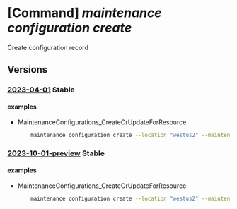 # [Command] _maintenance configuration create_

Create configuration record

## Versions

### [2023-04-01](/Resources/mgmt-plane/L3N1YnNjcmlwdGlvbnMve30vcmVzb3VyY2Vncm91cHMve30vcHJvdmlkZXJzL21pY3Jvc29mdC5tYWludGVuYW5jZS9tYWludGVuYW5jZWNvbmZpZ3VyYXRpb25zL3t9/2023-04-01.xml) **Stable**

<!-- mgmt-plane /subscriptions/{}/resourcegroups/{}/providers/microsoft.maintenance/maintenanceconfigurations/{} 2023-04-01 -->

#### examples

- MaintenanceConfigurations_CreateOrUpdateForResource
    ```bash
        maintenance configuration create --location "westus2" --maintenance-scope "OSImage" --maintenance-window-duration "05:00" --maintenance-window-expiration-date-time "9999-12-31 00:00" --maintenance-window-recur-every "Day" --maintenance-window-start-date-time "2020-04-30 08:00" --maintenance-window-time-zone "Pacific Standard Time" --namespace "Microsoft.Maintenance" --visibility "Custom" --resource-group "examplerg" --resource-name "configuration1"
    ```

### [2023-10-01-preview](/Resources/mgmt-plane/L3N1YnNjcmlwdGlvbnMve30vcmVzb3VyY2Vncm91cHMve30vcHJvdmlkZXJzL21pY3Jvc29mdC5tYWludGVuYW5jZS9tYWludGVuYW5jZWNvbmZpZ3VyYXRpb25zL3t9/2023-10-01-preview.xml) **Stable**

<!-- mgmt-plane /subscriptions/{}/resourcegroups/{}/providers/microsoft.maintenance/maintenanceconfigurations/{} 2023-10-01-preview -->

#### examples

- MaintenanceConfigurations_CreateOrUpdateForResource
    ```bash
        maintenance configuration create --location "westus2" --maintenance-scope "OSImage" --maintenance-window-duration "05:00" --maintenance-window-expiration-date-time "9999-12-31 00:00" --maintenance-window-recur-every "Day" --maintenance-window-start-date-time "2020-04-30 08:00" --maintenance-window-time-zone "Pacific Standard Time" --namespace "Microsoft.Maintenance" --visibility "Custom" --resource-group "examplerg" --resource-name "configuration1"
    ```
